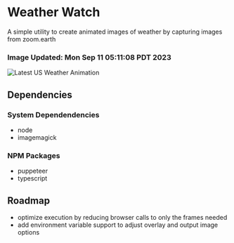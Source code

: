 # Weather Watch

A simple utility to create animated images of weather by capturing images from zoom.earth

### Image Updated: Mon Sep 11 05:11:08 PDT 2023

![Latest US Weather Animation](animations/2023-09-11.webp)

## Dependencies
### System Dependendencies
* node
* imagemagick
### NPM Packages
* puppeteer
* typescript

## Roadmap
* optimize execution by reducing browser calls to only the frames needed
* add environment variable support to adjust overlay and output image options
